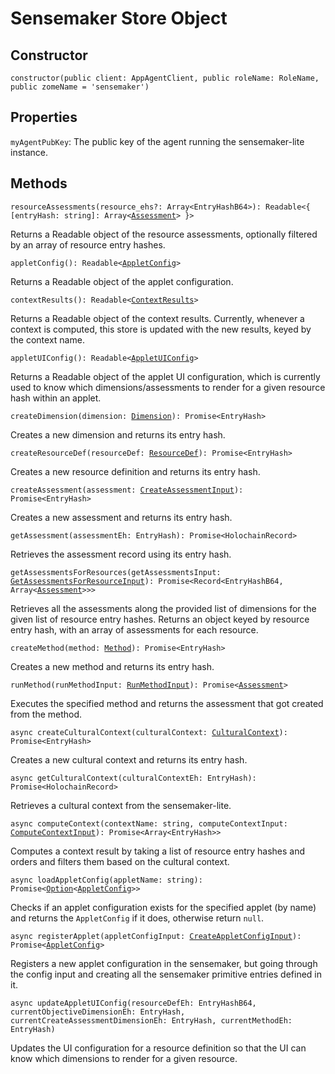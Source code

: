 # Sensemaker Store Object
## Constructor
`constructor(public client: AppAgentClient, public roleName: RoleName, public zomeName = 'sensemaker')`

## Properties
`myAgentPubKey`: The public key of the agent running the sensemaker-lite instance.

## Methods
`resourceAssessments(resource_ehs?: Array<EntryHashB64>): Readable<{ [entryHash: string]: Array<`[`Assessment`](../src/assessment.ts#L16-L19)`> }>`

Returns a Readable object of the resource assessments, optionally filtered by an array of resource entry hashes.

`appletConfig(): Readable<`[`AppletConfig`](../src/applet.ts#L8-L26)`>`

Returns a Readable object of the applet configuration.

`contextResults(): Readable<`[`ContextResults`](../src/culturalContext.ts#L21-L25)`>`

Returns a Readable object of the context results. Currently, whenever a context is computed, this store is updated with the new results, keyed by the context name.

`appletUIConfig(): Readable<`[`AppletUIConfig`](../src/applet.ts#L42-L48)`>`

Returns a Readable object of the applet UI configuration, which is currently used to know which dimensions/assessments to render for a given resource hash within an applet.

`createDimension(dimension: `[`Dimension`](../src/dimension.ts#L8-L10)`): Promise<EntryHash>`

Creates a new dimension and returns its entry hash.

`createResourceDef(resourceDef: `[`ResourceDef`](../src/resourceDef.ts#L8-L10)`): Promise<EntryHash>`

Creates a new resource definition and returns its entry hash.

`createAssessment(assessment: `[`CreateAssessmentInput`](../src/assessment.ts#L8-L14)`): Promise<EntryHash>`

Creates a new assessment and returns its entry hash.

`getAssessment(assessmentEh: EntryHash): Promise<HolochainRecord>`

Retrieves the assessment record using its entry hash.

`getAssessmentsForResources(getAssessmentsInput: `[`GetAssessmentsForResourceInput`](../src/assessment.ts#L21-L24)`): Promise<Record<EntryHashB64, Array<`[`Assessment`](../src/assessment.ts#L16-L19)`>>>`

Retrieves all the assessments along the provided list of dimensions for the given list of resource entry hashes. Returns an object keyed by resource entry hash, with an array of assessments for each resource.

`createMethod(method: `[`Method`](../src/method.ts#L11-L15)`): Promise<EntryHash>`

Creates a new method and returns its entry hash.

`runMethod(runMethodInput: `[`RunMethodInput`](../src/method.ts#L23-L26)`): Promise<`[`Assessment`](../src/assessment.ts#L16-L19)`>`

Executes the specified method and returns the assessment that got created from the method.

`async createCulturalContext(culturalContext: `[`CulturalContext`](../src/culturalContext.ts#L9-L13)`): Promise<EntryHash>`

Creates a new cultural context and returns its entry hash.

`async getCulturalContext(culturalContextEh: EntryHash): Promise<HolochainRecord>`

Retrieves a cultural context from the sensemaker-lite.

`async computeContext(contextName: string, computeContextInput: `[`ComputeContextInput`](../src/culturalContext.ts#L27-L31)`): Promise<Array<EntryHash>>`

Computes a context result by taking a list of resource entry hashes and orders and filters them based on the cultural context.

`async loadAppletConfig(appletName: string): Promise<`[`Option`](../src/utils.ts#L4)`<`[`AppletConfig`](../src/applet.ts#L8-L26)`>>`

Checks if an applet configuration exists for the specified applet (by name) and returns the `AppletConfig` if it does, otherwise return `null`.

`async registerApplet(appletConfigInput: `[`CreateAppletConfigInput`](../src/applet.ts#L37-L40)`): Promise<`[`AppletConfig`](../src/applet.ts#L8-L26)`>`

Registers a new applet configuration in the sensemaker, but going through the config input and creating all the sensemaker primitive entries defined in it.

`async updateAppletUIConfig(resourceDefEh: EntryHashB64, currentObjectiveDimensionEh: EntryHash, currentCreateAssessmentDimensionEh: EntryHash, currentMethodEh: EntryHash)`

Updates the UI configuration for a resource definition so that the UI can know which dimensions to render for a given resource.
